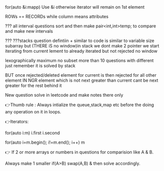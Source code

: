 for(auto &i:mapp) Use &i otherwise iterator will remain on 1st element

ROWs == RECORDs while column means attributes

??? all interval questions sort and then make pair<int,int>temp; to compare and make new intervals

??? ???stacks question defintiin + similar to code is similar to variable size subarray but (THERE iS no window)in stack we dont make 2 pointer we start iterating from current lement to already iterated but not rejected no window 

lexographically maximum no subset more than 10 questions with different just remember it is solved by stack


BUT once rejected/deleted element for current is then rejected for all other element
IN NGR  element which is not next greater than current cant be next greater for the rest behind it


New question solve in leetcode and make notes there only

👉Thumb rule : Always intialize the queue,stack,map etc before the doing any operation on it in loops.

👉Iterators:

for(auto i:m) i.first i.second

for(auto i=m.begin(); i!=m.end(); i++) m

👉 If 2 or more arrays or numbers in questions for comparision like A & B.

Always make 1 smaller if(A>B) swap(A,B) & then solve accordingly.
